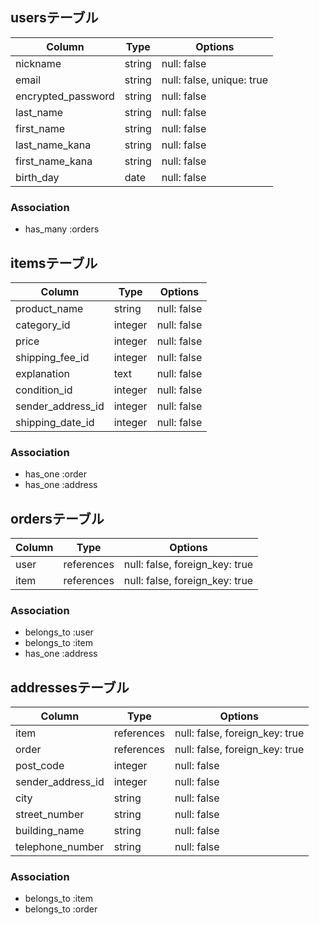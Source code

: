 ## usersテーブル
| Column             | Type    | Options     |
| ------------------ | ------- | ----------- |
| nickname           | string  | null: false |
| email              | string  | null: false, unique: true |
| encrypted_password | string  | null: false |
| last_name          | string  | null: false |
| first_name         | string  | null: false |
| last_name_kana     | string  | null: false |
| first_name_kana    | string  | null: false |
| birth_day          | date    | null: false |

### Association
 - has_many :orders

## itemsテーブル
| Column            | Type       | Options                        |
| ----------------- | ---------- | ------------------------------ |
| product_name      | string     | null: false                    |
| category_id       | integer    | null: false                    |
| price             | integer    | null: false                    |
| shipping_fee_id   | integer    | null: false                    |
| explanation       | text       | null: false                    |
| condition_id      | integer    | null: false                    |
| sender_address_id | integer    | null: false                    |
| shipping_date_id  | integer    | null: false                    |

### Association
 - has_one :order
 - has_one :address

## ordersテーブル
| Column | Type       | Options                        |
| ------ | ---------- | ------------------------------ |
| user   | references | null: false, foreign_key: true |
| item   | references | null: false, foreign_key: true |

### Association
 - belongs_to :user
 - belongs_to :item
 - has_one :address

## addressesテーブル
| Column            | Type       | Options                        |
| ----------------- | ---------- | ------------------------------ |
| item              | references | null: false, foreign_key: true |
| order             | references | null: false, foreign_key: true |
| post_code         | integer    | null: false                    |
| sender_address_id | integer    | null: false                    |
| city              | string     | null: false                    |
| street_number     | string     | null: false                    |
| building_name     | string     | null: false                    |
| telephone_number  | string     | null: false                    |

### Association
 - belongs_to :item
 - belongs_to :order
